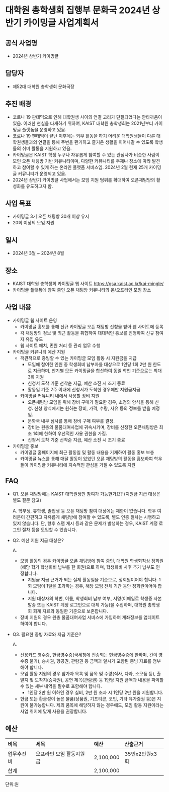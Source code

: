대학원 총학생회 집행부 문화국 2024년 상반기 카이밍글 사업계획서
===

## 공식 사업명
- 2024년 상반기 카이밍글

## 담당자
- 제52대 대학원 총학생회 문화국장

## 추진 배경
- 코로나 19 판데믹으로 인해 대학원생 사이의 연결 고리가 단절되었다는 안타까움이 있음. 이러한 현실을 타개하기 위하여, KAIST 대학원 총학생회는 2021년부터 카이밍글 플랫폼을 운영하고 있음.
- 코로나 19 팬데믹이 끝난 이후에는 외부 활동을 하기 어려운 대학원생들이 다른 대학원생들과의 연결을 통해 주변을 환기하고 즐거운 생활을 이어나갈 수 있도록 학생들의 취미 활동을 지원하고 있음. 
- 카이밍글은 KAIST 학생 누구나 자유롭게 참여할 수 있는 관심사가 비슷한 사람이 모인 오픈 채팅방 기반 커뮤니티이며, 다양한 커뮤니티를 주제나 장소에 따라 발견하고 참여할 수 있게 하는 온라인 플랫폼 서비스임. 2024년 2월 현재 25개 카이밍글 커뮤니티가 운영되고 있음.
- 2024년 상반기 카이밍글 사업에서는 모임 지원 범위를 확대하여 오픈채팅방의 활성화를 유도하고자 함.

## 사업 목표
- 카이밍글 3기 오픈 채팅방 30개 이상 유지
- 20회 이상의 모임 지원

## 일시
- 2024년 3월 ~ 2024년 8월

## 장소
- KAIST 대학원 총학생회 카이밍글 웹 사이트 <https://gsa.kaist.ac.kr/kai-mingle/>
- 카이밍글 플랫폼에 참여 중인 오픈 채팅방 커뮤니티의 온/오프라인 모임 장소

## 사업 내용
- 카이밍글 웹 사이트 운영
  - 카이밍글 홍보를 통해 신규 카이밍글 오픈 채팅방 신청을 받아 웹 사이트에 등록
  - 각 채팅방의 정보 및 최근 활동을 취합하여 대대적인 홍보를 진행하여 신규 참여자 유입 유도
  - 웹 사이트 패치, 민원 처리 등 관리 업무 수행
- 카이밍글 커뮤니티 예산 지원
  - 객관적으로 증빙할 수 있는 카이밍글 모임 활동 시 지원금을 지급
    - 모임에 참여한 인원 중 학생회비 납부자를 대상으로 1인당 1회 2만 원 한도로 지급하며, 반기별 모든 카이밍글을 합산하여 동일 학번 기준으로는 최대 3회 지원
    - 신청서 도착 기준 선착순 지급, 예산 소진 시 조기 종료
    - 활동일 기준 2주 이내에 신청서가 도착한 경우에만 지원금지급 
  - 카이밍글 커뮤니티 내에서 사용할 장비 지원
    - 오픈채팅방 모임을 위해 장비 구매가 필요한 경우, 소정의 양식을 통해 신청. 신청 양식에서는 원하는 장비, 가격, 수량, 사유 등의 정보를 받을 예정임.
    - 문화국 내부 심사를 통해 장비 구매 여부를 결정.
    - 장비는 원총의 물품대여사업에 귀속시키며, 장비를 신청한 오픈채팅방은 최초 1회에 한하여 우선적인 사용 권한을 가짐.
    - 신청서 도착 기준 선착순 지급, 예산 소진 시 조기 종료
- 카이밍글 홍보
  - 카이밍글 홈페이지에 최근 활동일 및 활동 내용을 기재하여 활동 홍보 보충
  - 카이밍글 뉴스를 통해 매달 활동이 있었던 오픈 채팅방의 활동을 홍보하여 학우들이 카이밍글 커뮤니티에 지속적인 관심을 가질 수 있도록 지원

## FAQ
- Q1. 오픈 채팅방에는 KAIST 대학원생만 참여가 가능한가요? (지원금 지급 대상은 별도 질문 참고)

  A. 학부생, 휴학생, 졸업생 등 오픈 채팅방 참여 대상에는 제한이 없습니다. 학우 여러분이 간편하고 자유롭게 채팅방에 참여할 수 있도록, 별도 인증 절차는 시행하고 있지 않습니다. 단, 향후 스팸 게시 등과 같은 문제가 발생하는 경우, KAIST 계정 로그인 절차 등을 도입할 수 있습니다.

- Q2. 예산 지원 지급 대상은?
  
  A. 
  - 모임 활동의 경우 카이밍글 오픈 채팅방에 참여 중인, 대학원 학생회칙상 정회원(해당 학기 학생회비 납부를 한 회원)으로 하며, 학생회비 사후 추가 납부도 인정합니다. <br>
    - 지원금 지급 근거가 되는 실제 활동일을 기준으로, 정회원이어야 합니다. 1회 모임이 1일을 초과하는 경우, 해당 모임 전체 기간 동안 정회원이어야 합니다. <br> 
    - 지원 대상자의 학번, 이름, 학생회비 납부 여부, 서명(이메일로 학생증 사본 발송 또는 KAIST 계정 로그인으로 대체 가능)을 수집하며, 대학원 총학생회 회계 자료와 동일한 기준으로 보존합니다.
  - 장비 지원의 경우 원총 물품대여사업 서비스에 가입하여 계좌정보를 업데이트하여야 합니다.
    
- Q3. 필요한 증빙 자료와 지급 기준은?

  A.
    - 신용카드 영수증, 현금영수증(국세청에 전송되는 현금영수증에 한하며, 간이 영수증 불가), 승차권, 항공권, 관람권 등 금액과 일시가 포함된 증빙 자료를 첨부해야 합니다.
    - 모임 활동 지원의 경우 참가자 목록 및 품목 및 수량(식사, 다과, 소모품 등), 출발지 및 도착지(승차권), 공연 제목(관람권) 등 1인당 지원 금액과 내용을 파악할 수 있는 세부 내역을 필수로 포함해야 합니다.
      - 1인당 2만 원 이하인 경우 실비, 2만 원 초과 시 1인당 2만 원을 지원합니다.
    - 현금 또는 환금성이 높은 물품(상품권, 기프티콘, 코인, 기타 유가증권 등)은 지원이 불가능합니다. 제외 품목에 해당하지 않는 경우에도, 모임 활동 지원이라는 사업 취지에 맞게 사용을 권장합니다.



## 예산
|  **비목** |   **세목**   | **예산** | **산출근거** |
|:-------|:-----------|:----------|:--------------|
| 업무추진비 | 오프라인 모임 활동지원금 |  2,100,000| 35인x2만원x3회 |
| 합계   |            | 2,100,000 |               |

단위:원
